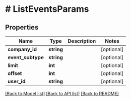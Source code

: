 # # ListEventsParams

## Properties

Name | Type | Description | Notes
------------ | ------------- | ------------- | -------------
**company_id** | **string** |  | [optional]
**event_subtype** | **string** |  | [optional]
**limit** | **int** |  | [optional]
**offset** | **int** |  | [optional]
**user_id** | **string** |  | [optional]

[[Back to Model list]](../../README.md#models) [[Back to API list]](../../README.md#endpoints) [[Back to README]](../../README.md)
